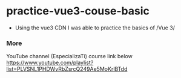 # practice-vue3-couse-basic
- Using the vue3 CDN I was able to practice the basics of /Vue 3/

### More
YouTube channel (EspecializaTi)
course link below
https://www.youtube.com/playlist?list=PLVSNL1PHDWvRbZsrcQ249Ae5MoKrlBTdd
